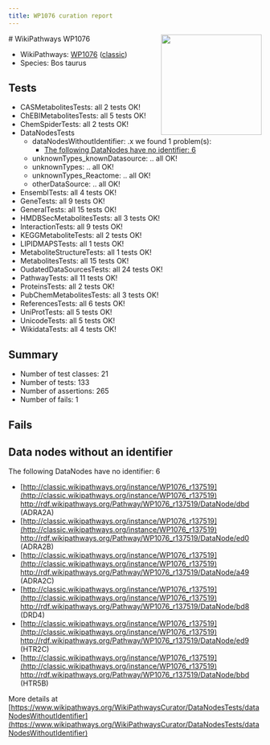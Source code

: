 ```yaml
---
title: WP1076 curation report
---
```


<img style="float: right; width: 200px" src="https://upload.wikimedia.org/wikipedia/commons/thumb/8/83/Wplogo_with_text_500.png/640px-Wplogo_with_text_500.png" />
# WikiPathways WP1076

* WikiPathways: [WP1076](https://wikipathways.org/pathways/WP1076) ([classic](https://classic.wikipathways.org/instance/WP1076))
* Species: Bos taurus
## Tests
* CASMetabolitesTests: all 2 tests OK!
* ChEBIMetabolitesTests: all 5 tests OK!
* ChemSpiderTests: all 2 tests OK!
* DataNodesTests
    * dataNodesWithoutIdentifier: .x we found 1 problem(s):
        * [The following DataNodes have no identifier: 6](#d2d32fa5)
    * unknownTypes_knownDatasource: .. all OK!
    * unknownTypes: .. all OK!
    * unknownTypes_Reactome: .. all OK!
    * otherDataSource: .. all OK!
* EnsemblTests: all 4 tests OK!
* GeneTests: all 9 tests OK!
* GeneralTests: all 15 tests OK!
* HMDBSecMetabolitesTests: all 3 tests OK!
* InteractionTests: all 9 tests OK!
* KEGGMetaboliteTests: all 2 tests OK!
* LIPIDMAPSTests: all 1 tests OK!
* MetaboliteStructureTests: all 1 tests OK!
* MetabolitesTests: all 15 tests OK!
* OudatedDataSourcesTests: all 24 tests OK!
* PathwayTests: all 11 tests OK!
* ProteinsTests: all 2 tests OK!
* PubChemMetabolitesTests: all 3 tests OK!
* ReferencesTests: all 6 tests OK!
* UniProtTests: all 5 tests OK!
* UnicodeTests: all 5 tests OK!
* WikidataTests: all 4 tests OK!


## Summary

* Number of test classes: 21
* Number of tests: 133
* Number of assertions: 265
* Number of fails: 1

## Fails

<a name="d2d32fa5" />

## Data nodes without an identifier

The following DataNodes have no identifier: 6

* [http://classic.wikipathways.org/instance/WP1076_r137519](http://classic.wikipathways.org/instance/WP1076_r137519) http://rdf.wikipathways.org/Pathway/WP1076_r137519/DataNode/dbd (ADRA2A)
* [http://classic.wikipathways.org/instance/WP1076_r137519](http://classic.wikipathways.org/instance/WP1076_r137519) http://rdf.wikipathways.org/Pathway/WP1076_r137519/DataNode/ed0 (ADRA2B)
* [http://classic.wikipathways.org/instance/WP1076_r137519](http://classic.wikipathways.org/instance/WP1076_r137519) http://rdf.wikipathways.org/Pathway/WP1076_r137519/DataNode/a49 (ADRA2C)
* [http://classic.wikipathways.org/instance/WP1076_r137519](http://classic.wikipathways.org/instance/WP1076_r137519) http://rdf.wikipathways.org/Pathway/WP1076_r137519/DataNode/bd8 (DRD4)
* [http://classic.wikipathways.org/instance/WP1076_r137519](http://classic.wikipathways.org/instance/WP1076_r137519) http://rdf.wikipathways.org/Pathway/WP1076_r137519/DataNode/ed9 (HTR2C)
* [http://classic.wikipathways.org/instance/WP1076_r137519](http://classic.wikipathways.org/instance/WP1076_r137519) http://rdf.wikipathways.org/Pathway/WP1076_r137519/DataNode/bbd (HTR5B)


More details at [https://www.wikipathways.org/WikiPathwaysCurator/DataNodesTests/dataNodesWithoutIdentifier](https://www.wikipathways.org/WikiPathwaysCurator/DataNodesTests/dataNodesWithoutIdentifier)

